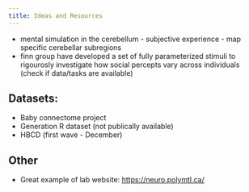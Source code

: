 ```yaml
---
title: Ideas and Resources
---
```


* mental simulation in the cerebellum - subjective experience - map specific cerebellar subregions
* finn group have developed a set of fully parameterized stimuli to rigourosly investigate how social percepts vary across individuals (check if data/tasks are available)

## Datasets:
* Baby connectome project
* Generation R dataset (not publically available)
* HBCD (first wave - December)

## Other
* Great example of lab website: https://neuro.polymtl.ca/


